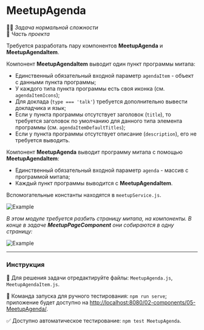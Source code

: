 # MeetupAgenda

👷🏻 _Задача нормальной сложности_\
💼 _Часть проекта_

<!--start_statement-->

Требуется разработать пару компонентов **MeetupAgenda** и **MeetupAgendaItem**.

Компонент **MeetupAgendaItem** выводит один пункт программы митапа:

- Единственный обязательный входной параметр `agendaItem` - объект с данными пункта программы;
- У каждого типа пункта программы есть своя иконка (см. `agendaItemIcons`);
- Для доклада (`type === 'talk'`) требуется дополнительно вывести докладчика и язык;
- Если у пункта программы отсутствует заголовок (`title`), то требуется заголовок по умолчанию для данного типа элемента
  программы (см. `agendaItemDefaultTitles`);
- Если у пункта программы отсутствует описание (`description`), его не требуется выводить.

Компонент **MeetupAgenda** выводит программу митапа с помощью **MeetupAgendaItem**:

- Единственный обязательный входной параметр `agenda` - массив с программой митапа;
- Каждый пункт программы выводится с **MeetupAgendaItem**.

Вспомогательные константы находятся в `meetupService.js`.

<img src="https://i.imgur.com/3MYSEun.png" style="max-width: 100%"  alt="Example"/>

_В этом модуле требуется разбить страницу митапа, на компоненты. В конце в задаче **MeetupPageComponent** они собираются
в одну страницу:_

<img src="https://i.imgur.com/gZFOxnY.png" style="max-width: 50%"  alt="Example"/>

<!--end_statement-->

---

### Инструкция

📝 Для решения задачи отредактируйте файлы: `MeetupAgenda.js`, `MeetupAgendaItem.js`.

🚀 Команда запуска для ручного тестирования: `npm run serve`;\
приложение будет доступно на [http://localhost:8080/02-components/05-MeetupAgenda/](http://localhost:8080/02-components/05-MeetupAgenda/).

✅ Доступно автоматическое тестирование: `npm test MeetupAgenda`.
